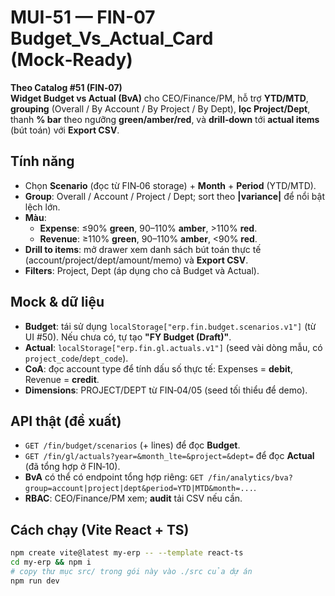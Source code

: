 
# MUI-51 — FIN-07 Budget_Vs_Actual_Card (Mock‑Ready)

**Theo Catalog #51 (FIN‑07)**  
**Widget Budget vs Actual (BvA)** cho CEO/Finance/PM, hỗ trợ **YTD/MTD**, **grouping** (Overall / By Account / By Project / By Dept), **lọc Project/Dept**, thanh **% bar** theo ngưỡng **green/amber/red**, và **drill‑down** tới **actual items** (bút toán) với **Export CSV**.

## Tính năng
- Chọn **Scenario** (đọc từ FIN‑06 storage) + **Month** + **Period** (YTD/MTD).  
- **Group**: Overall / Account / Project / Dept; sort theo **|variance|** để nổi bật lệch lớn.  
- **Màu**:  
  - **Expense**: ≤90% **green**, 90–110% **amber**, >110% **red**.  
  - **Revenue**: ≥110% **green**, 90–110% **amber**, <90% **red**.  
- **Drill to items**: mở drawer xem danh sách bút toán thực tế (account/project/dept/amount/memo) và **Export CSV**.  
- **Filters**: Project, Dept (áp dụng cho cả Budget và Actual).

## Mock & dữ liệu
- **Budget**: tái sử dụng `localStorage["erp.fin.budget.scenarios.v1"]` (từ UI #50). Nếu chưa có, tự tạo **"FY Budget (Draft)"**.  
- **Actual**: `localStorage["erp.fin.gl.actuals.v1"]` (seed vài dòng mẫu, có `project_code`/`dept_code`).  
- **CoA**: đọc account type để tính dấu số thực tế: Expenses = **debit**, Revenue = **credit**.  
- **Dimensions**: PROJECT/DEPT từ FIN‑04/05 (seed tối thiểu để demo).

## API thật (đề xuất)
- `GET /fin/budget/scenarios` (+ lines) để đọc **Budget**.  
- `GET /fin/gl/actuals?year=&month_lte=&project=&dept=` để đọc **Actual** (đã tổng hợp ở FIN‑10).  
- **BvA** có thể có endpoint tổng hợp riêng: `GET /fin/analytics/bva?group=account|project|dept&period=YTD|MTD&month=...`.  
- **RBAC**: CEO/Finance/PM xem; **audit** tải CSV nếu cần.

## Cách chạy (Vite React + TS)
```bash
npm create vite@latest my-erp -- --template react-ts
cd my-erp && npm i
# copy thư mục src/ trong gói này vào ./src của dự án
npm run dev
```
